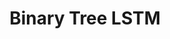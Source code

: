 ---
title: Binary Tree LSTM
related_terms:
 - long-short-term-memory-lstm
 - tree-lstm
references:
 - "[Improved Semantic Representations From Tree-Structured Long Short-Term Memory Networks](https://arxiv.org/abs/1503.00075)"
---